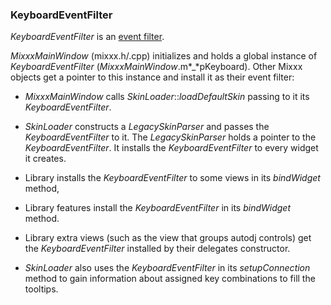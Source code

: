 ### KeyboardEventFilter

*KeyboardEventFilter* is an [event
filter](http://doc.qt.io/qt-4.8/eventsandfilters.html).

*MixxxMainWindow* (mixxx.h/.cpp) initializes and holds a global instance
of *KeyboardEventFilter* (*MixxxMainWindow*.m*\_*pKeyboard). Other Mixxx
objects get a pointer to this instance and install it as their event
filter:

  - *MixxxMainWindow* calls *SkinLoader*::*loadDefaultSkin* passing to
    it its *KeyboardEventFilter*.

<!-- end list -->

  - *SkinLoader* constructs a *LegacySkinParser* and passes the
    *KeyboardEventFilter* to it. The *LegacySkinParser* holds a pointer
    to the *KeyboardEventFilter*. It installs the *KeyboardEventFilter*
    to every widget it creates.

<!-- end list -->

  - Library installs the *KeyboardEventFilter* to some views in its
    *bindWidget* method,

<!-- end list -->

  - Library features install the *KeyboardEventFilter* in its
    *bindWidget* method.

<!-- end list -->

  - Library extra views (such as the view that groups autodj controls)
    get the *KeyboardEventFilter* installed by their delegates
    constructor.

<!-- end list -->

  - *SkinLoader* also uses the *KeyboardEventFilter* in its
    *setupConnection* method to gain information about assigned key
    combinations to fill the tooltips.
